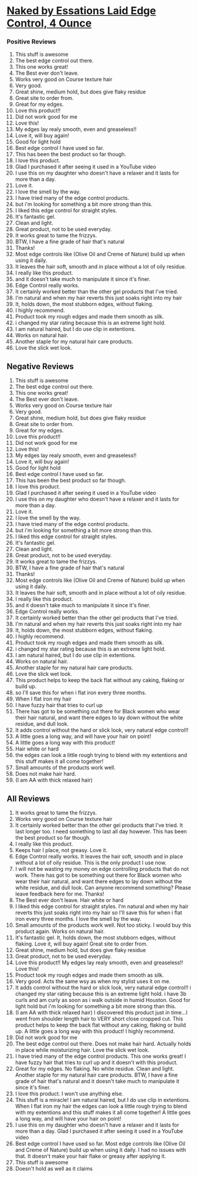 # [Naked by Essations Laid Edge Control, 4 Ounce](https://products.checkmycream.com/products/Naked-by-Essations-Laid-Edge-Control-4-Ounce.html)

### Positive Reviews

<ol>
      <li>This stuff is awesome</li>
      <li>The best edge control out there.</li>
      <li>This one works great!</li>
      <li>The Best ever don&#x27;t leave.</li>
      <li>Works very good on Course texture hair</li>
      <li>Very good.</li>
      <li>Great shine, medium hold, but does give flaky residue</li>
      <li>Great site to order from.</li>
      <li>Great for my edges.</li>
      <li>Love this product!!  </li>
      <li>Did not work good for me</li>
      <li>Love this!</li>
      <li>My edges lay realy smooth, even and greaseless!!  </li>
      <li>Love it, will buy again!</li>
      <li>Good for light hold</li>
      <li>Best edge control I have used so far.</li>
      <li>This has been the best product so far though.</li>
      <li>I love this product.</li>
      <li>Glad I purchased it after seeing it used in a YouTube video</li>
      <li>I use this on my daughter who doesn&#x27;t have a relaxer and it lasts for more than a day.</li>
      <li>Love it.</li>
      <li>I love the smell by the way.</li>
      <li>I have tried many of the edge control products.</li>
      <li>but i&#x27;m looking for something a bit more strong than this.</li>
      <li>I liked this edge control for straight styles.</li>
      <li>It&#x27;s fantastic gel.</li>
      <li>Clean and light.</li>
      <li>Great product, not to be used everyday.</li>
      <li>It works great to tame the frizzys.</li>
      <li>BTW, I have a fine grade of hair that&#x27;s natural</li>
      <li>Thanks!</li>
      <li>Most edge controls like (Olive Oil and Creme of Nature) build up when using it daily.</li>
      <li>It leaves the hair soft, smooth and in place without a lot of oily residue.  </li>
      <li>I really like this product.</li>
      <li>and it doesn&#x27;t take much to manipulate it since it&#x27;s finer.</li>
      <li>Edge Control really works.</li>
      <li>It certainly worked better than the other gel products that I&#x27;ve tried.</li>
      <li>I&#x27;m natural and when my hair reverts this just soaks right into my hair</li>
      <li>It, holds down, the most stubborn edges, without flaking.</li>
      <li>I highly recommend.</li>
      <li>Product took my rough edges and made them smooth as silk.</li>
      <li>i changed my star rating because this is an extreme light hold.</li>
      <li>I am natural haired, but I do use clip in extentions.</li>
      <li>Works on natural hair.</li>
      <li>Another staple for my natural hair care products.</li>
      <li>Love the slick wet look.</li>
</ol>


<h2>Negative Reviews</h2>
<ol>
<li> This stuff is awesome</li>
<li> The best edge control out there.</li>
<li> This one works great!</li>
<li> The Best ever don&#x27;t leave.</li>
<li> Works very good on Course texture hair</li>
<li> Very good.</li>
<li> Great shine, medium hold, but does give flaky residue</li>
<li> Great site to order from.</li>
<li> Great for my edges.</li>
<li> Love this product!!  </li>
<li> Did not work good for me</li>
<li> Love this!</li>
<li> My edges lay realy smooth, even and greaseless!!  </li>
<li> Love it, will buy again!</li>
<li> Good for light hold</li>
<li> Best edge control I have used so far.</li>
<li> This has been the best product so far though.</li>
<li> I love this product.</li>
<li> Glad I purchased it after seeing it used in a YouTube video</li>
<li> I use this on my daughter who doesn&#x27;t have a relaxer and it lasts for more than a day.</li>
<li> Love it.</li>
<li> I love the smell by the way.</li>
<li> I have tried many of the edge control products.</li>
<li> but i&#x27;m looking for something a bit more strong than this.</li>
<li> I liked this edge control for straight styles.</li>
<li> It&#x27;s fantastic gel.</li>
<li> Clean and light.</li>
<li> Great product, not to be used everyday.</li>
<li> It works great to tame the frizzys.</li>
<li> BTW, I have a fine grade of hair that&#x27;s natural</li>
<li> Thanks!</li>
<li> Most edge controls like (Olive Oil and Creme of Nature) build up when using it daily.</li>
<li> It leaves the hair soft, smooth and in place without a lot of oily residue.  </li>
<li> I really like this product.</li>
<li> and it doesn&#x27;t take much to manipulate it since it&#x27;s finer.</li>
<li> Edge Control really works.</li>
<li> It certainly worked better than the other gel products that I&#x27;ve tried.</li>
<li> I&#x27;m natural and when my hair reverts this just soaks right into my hair</li>
<li> It, holds down, the most stubborn edges, without flaking.</li>
<li> I highly recommend.</li>
<li> Product took my rough edges and made them smooth as silk.</li>
<li> i changed my star rating because this is an extreme light hold.</li>
<li> I am natural haired, but I do use clip in extentions.</li>
<li> Works on natural hair.</li>
<li> Another staple for my natural hair care products.</li>
<li> Love the slick wet look.</li>
<li> This product helps to keep the back flat without any caking, flaking or build up.</li>
<li> so I&#x27;ll save this for when i flat iron every three months.</li>
<li> When I flat iron my hair</li>
<li> I have fuzzy hair that tries to curl up</li>
<li> There has got to be something out there for Black women who wear their hair natural, and want there edges to lay down without the white residue, and dull look.</li>
<li> It adds control without the hard or slick look, very natural edge control!!  </li>
<li> A little goes a long way, and will have your hair on point!</li>
<li> A little goes a long way with this product!</li>
<li> Hair white or hard</li>
<li> the edges can look a little rough trying to blend with my extentions and this stuff makes it all come together!</li>
<li> Small amounts of the products work well.</li>
<li> Does not make hair hard.</li>
<li> (I am AA with thick relaxed hair)</li>
</ol>

<h2>All Reviews</h2>

<ol>
    <li> It works great to tame the frizzys.</li>
    <li> Works very good on Course texture hair</li>
    <li> It certainly worked better than the other gel products that I&#x27;ve tried. It last longer too. I need something to last all day however. This has been the best product so far though.</li>
    <li> I really like this product.</li>
    <li> Keeps hair I place, not greasy. Love it.</li>
    <li> Edge Control really works. It leaves the hair soft, smooth and in place without a lot of oily residue.  This is the only product I use now.</li>
    <li> I will not be wasting my money on edge controlling products that do not work. There has got to be something out there for Black women who wear their hair natural, and want there edges to lay down without the white residue, and dull look. Can anyone recommend something? Please leave feedback here for me. Thanks!</li>
    <li> The Best ever don&#x27;t leave. Hair white or hard</li>
    <li> I liked this edge control for straight styles. I&#x27;m natural and when my hair reverts this just soaks right into my hair so I&#x27;ll save this for when i flat iron every three months. I love the smell by the way.</li>
    <li> Small amounts of the products work well. Not too sticky.  I would buy this product again.  Works on natural hair.</li>
    <li> It&#x27;s fantastic gel. It, holds down, the most stubborn edges, without flaking. Love it, will buy again! Great site to order from.</li>
    <li> Great shine, medium hold, but does give flaky residue</li>
    <li> Great product, not to be used everyday.</li>
    <li> Love this product!!  My edges lay realy smooth, even and greaseless!!  Love this!</li>
    <li> Product took my rough edges and made them smooth as silk.</li>
    <li> Very good. Acts the same wsy as when my stylist uses it on me.</li>
    <li> It adds control without the hard or slick look, very natural edge control!!  i changed my star rating because this is an extreme light hold. i have 3b curls and am curly as soon as i walk outside in humid Houston. Good for light hold but i&#x27;m looking for something a bit more strong than this.</li>
    <li> (I am AA with thick relaxed hair) I discovered this product just in time...I went from shoulder length hair to VERY short close cropped cut. This product helps to keep the back flat without any caking, flaking or build up. A little goes a long way with this product! I highly recommend.</li>
    <li> Did not work good for me</li>
    <li> The best edge control out there. Does not make hair hard. Actually holds in place while moisturizing hair. Love the slick wet look.</li>
    <li> I have tried many of the edge control products. This one works great! I have fuzzy hair that tries to curl up and it doesn&#x27;t with this product.</li>
    <li> Great for my edges. No flaking. No white residue. Clean and light. Another staple for my natural hair care products. BTW, I have a fine grade of hair that&#x27;s natural and it doesn&#x27;t take much to manipulate it since it&#x27;s finer.</li>
    <li> I love this product. I won&#x27;t use anything else.</li>
    <li> This stuff is a miracle! I am natural haired, but I do use clip in extentions. When I flat iron my hair the edges can look a little rough trying to blend with my extentions and this stuff makes it all come together! A little goes a long way, and will have your hair on point!</li>
    <li> I use this on my daughter who doesn&#x27;t have a relaxer and it lasts for more than a day. Glad I purchased it after seeing it used in a YouTube video</li>
    <li> Best edge control I have used so far. Most edge controls like (Olive Oil and Creme of Nature) build up when using it daily. I had no issues with that. It doesn&#x27;t make your hair flake or greasy after applying it.</li>
    <li> This stuff is awesome</li>
    <li> Doesn&#x27;t hold as well as it claims</li>
</ol>




